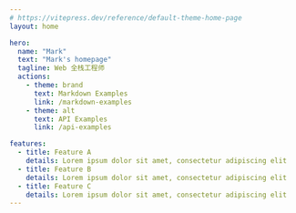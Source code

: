 ```yaml
---
# https://vitepress.dev/reference/default-theme-home-page
layout: home

hero:
  name: "Mark"
  text: "Mark's homepage"
  tagline: Web 全栈工程师
  actions:
    - theme: brand
      text: Markdown Examples
      link: /markdown-examples
    - theme: alt
      text: API Examples
      link: /api-examples

features:
  - title: Feature A
    details: Lorem ipsum dolor sit amet, consectetur adipiscing elit
  - title: Feature B
    details: Lorem ipsum dolor sit amet, consectetur adipiscing elit
  - title: Feature C
    details: Lorem ipsum dolor sit amet, consectetur adipiscing elit
---
```


